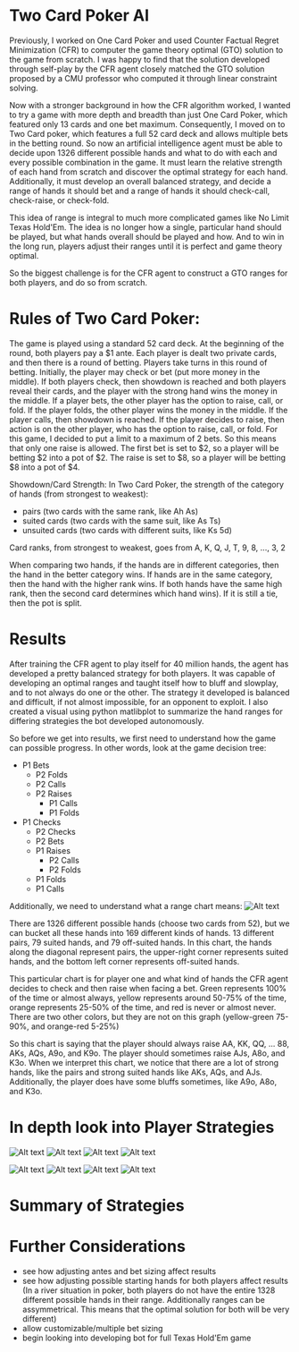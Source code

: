 # Two Card Poker AI
Previously, I worked on One Card Poker and used Counter Factual Regret Minimization (CFR) to computer the game theory optimal (GTO) solution to the game from scratch. I was happy to find that the solution developed through self-play by the CFR agent closely matched the GTO solution proposed by a CMU professor who computed it through linear constraint solving.

Now with a stronger background in how the CFR algorithm worked, I wanted to try a game with more depth and breadth than just One Card Poker, which featured only 13 cards and one bet maximum. Consequently, I moved on to Two Card poker, which features a full 52 card deck and allows multiple bets in the betting round. So now an artificial intelligence agent must be able to decide upon 1326 different possible hands and what to do with each and every possible combination in the game. It must learn the relative strength of each hand from scratch and discover the optimal strategy for each hand. Additionally, it must develop an overall balanced strategy, and decide a range of hands it should bet and a range of hands it should check-call, check-raise, or check-fold.

This idea of range is integral to much more complicated games like No Limit Texas Hold'Em. The idea is no longer how a single, particular hand should be played, but what hands overall should be played and how. And to win in the long run, players adjust their ranges until it is perfect and game theory optimal.

So the biggest challenge is for the CFR agent to construct a GTO ranges for both players, and do so from scratch.

# Rules of Two Card Poker:
The game is played using a standard 52 card deck. At the beginning of the round, both players pay a $1 ante. Each player is dealt two private cards, and then there is a round of betting. Players take turns in this round of betting. Initially, the player may check or bet (put more money in the middle). If both players check, then showdown is reached and both players reveal their cards, and the player with the strong hand wins the money in the middle.
If a player bets, the other player has the option to raise, call, or fold. If the player folds, the other player wins the money in the middle. If the player calls, then showdown is reached. If the player decides to raise, then action is on the other player, who has the option to raise, call, or fold.
For this game, I decided to put a limit to a maximum of 2 bets. So this means that only one raise is allowed.
The first bet is set to $2, so a player will be betting $2 into a pot of $2.
The raise is set to $8, so a player will be betting $8 into a pot of $4.

Showdown/Card Strength:
In Two Card Poker, the strength of the category of hands (from strongest to weakest):
* pairs (two cards with the same rank, like Ah As)
* suited cards (two cards with the same suit, like As Ts)
* unsuited cards (two cards with different suits, like Ks 5d)

Card ranks, from strongest to weakest, goes from A, K, Q, J, T, 9, 8, ..., 3, 2

When comparing two hands, if the hands are in different categories, then the hand in the better category wins. If hands are in the same category, then the hand with the higher rank wins. If both hands have the same high rank, then the second card determines which hand wins). If it is still a tie, then the pot is split.

# Results
After training the CFR agent to play itself for 40 million hands, the agent has developed a pretty balanced strategy for both players. It was capable of developing an optimal ranges and taught itself how to bluff and slowplay, and to not always do one or the other. The strategy it developed is balanced and difficult, if not almost impossible, for an opponent to exploit. I also created a visual using python matlibplot to summarize the hand ranges for differing strategies the bot developed autonomously.

So before we get into results, we first need to understand how the game can possible progress. In other words, look at the game decision tree:
* P1 Bets
   * P2 Folds
   * P2 Calls
   * P2 Raises
      * P1 Calls
      * P1 Folds
* P1 Checks
   * P2 Checks
   * P2 Bets
   * P1 Raises
      * P2 Calls
      * P2 Folds
   * P1 Folds
   * P1 Calls

Additionally, we need to understand what a range chart means:
![Alt text](/strategy_charts/p1_check_raise.png?raw=true "P1 Check-Raise Range")

There are 1326 different possible hands (choose two cards from 52), but we can bucket all these hands into 169 different kinds of hands. 13 different pairs, 79 suited hands, and 79 off-suited hands. In this chart, the hands along the diagonal represent pairs, the upper-right corner represents suited hands, and the bottom left corner represents off-suited hands.

This particular chart is for player one and what kind of hands the CFR agent decides to check and then raise when facing a bet. Green represents 100% of the time or almost always, yellow represents around 50-75% of the time, orange represents 25-50% of the time, and red is never or almost never. There are two other colors, but they are not on this graph (yellow-green 75-90%, and orange-red 5-25%)

So this chart is saying that the player should always raise AA, KK, QQ, ... 88, AKs, AQs, A9o, and K9o. The player should sometimes raise AJs, A8o, and K3o.
When we interpret this chart, we notice that there are a lot of strong hands, like the pairs and strong suited hands like AKs, AQs, and AJs. Additionally, the player does have some bluffs sometimes, like A9o, A8o, and K3o.

# In depth look into Player Strategies
![Alt text](/strategy_charts/p1_bet.png?raw=true "P1 Betting Range")
![Alt text](/strategy_charts/p1_bet_call.png?raw=true "P1 Bet-Call Range")
![Alt text](/strategy_charts/p1_check_raise.png?raw=true "P1 Check-Raise Range")
![Alt text](/strategy_charts/p1_check_call.png?raw=true "P1 Check-Call Range")

![Alt text](/strategy_charts/p2_raise_allin.png?raw=true "P2 Raising Range")
![Alt text](/strategy_charts/p2_call.png?raw=true "P2 Calling Range")
![Alt text](/strategy_charts/p2_bet.png?raw=true "P2 Bet Range")
![Alt text](/strategy_charts/p2_bet_call.png?raw=true "P2 Bet-Call Range")

# Summary of Strategies


# Further Considerations
* see how adjusting antes and bet sizing affect results
* see how adjusting possible starting hands for both players affect results (In a river situation in poker, both players do not have the entire 1328 different possible hands in their range. Additionally ranges can be assymmetrical. This means that the optimal solution for both will be very different)
* allow customizable/multiple bet sizing
* begin looking into developing bot for full Texas Hold'Em game


